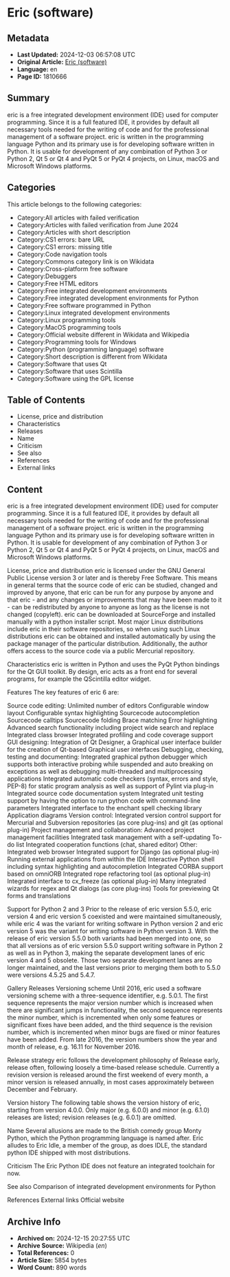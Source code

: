 # Eric (software)

## Metadata
- **Last Updated:** 2024-12-03 06:57:08 UTC
- **Original Article:** [Eric (software)](https://en.wikipedia.org/wiki/Eric_(software))
- **Language:** en
- **Page ID:** 1810666

## Summary
eric is a free integrated development environment (IDE) used for computer programming. Since it is a full featured IDE, it provides by default all necessary tools needed for the writing of code and for the professional management of a software project.
eric is written in the programming language Python and its primary use is for developing software written in Python. It is usable for development of any combination of Python 3 or Python 2, Qt 5 or Qt 4 and PyQt 5 or PyQt 4 projects, on Linux, macOS and Microsoft Windows platforms.

## Categories
This article belongs to the following categories:

- Category:All articles with failed verification
- Category:Articles with failed verification from June 2024
- Category:Articles with short description
- Category:CS1 errors: bare URL
- Category:CS1 errors: missing title
- Category:Code navigation tools
- Category:Commons category link is on Wikidata
- Category:Cross-platform free software
- Category:Debuggers
- Category:Free HTML editors
- Category:Free integrated development environments
- Category:Free integrated development environments for Python
- Category:Free software programmed in Python
- Category:Linux integrated development environments
- Category:Linux programming tools
- Category:MacOS programming tools
- Category:Official website different in Wikidata and Wikipedia
- Category:Programming tools for Windows
- Category:Python (programming language) software
- Category:Short description is different from Wikidata
- Category:Software that uses Qt
- Category:Software that uses Scintilla
- Category:Software using the GPL license

## Table of Contents

- License, price and distribution
- Characteristics
- Releases
- Name
- Criticism
- See also
- References
- External links

## Content

eric is a free integrated development environment (IDE) used for computer programming. Since it is a full featured IDE, it provides by default all necessary tools needed for the writing of code and for the professional management of a software project.
eric is written in the programming language Python and its primary use is for developing software written in Python. It is usable for development of any combination of Python 3 or Python 2, Qt 5 or Qt 4 and PyQt 5 or PyQt 4 projects, on Linux, macOS and Microsoft Windows platforms.

License, price and distribution
eric is licensed under the GNU General Public License version 3 or later and is thereby Free Software. This means in general terms that the source code of eric can be studied, changed and improved by anyone, that eric can be run for any purpose by anyone and that eric - and any changes or improvements that may have been made to it - can be redistributed by anyone to anyone as long as the license is not changed (copyleft).
eric can be downloaded at SourceForge and installed manually with a python installer script.
Most major Linux distributions include eric in their software repositories, so when using such Linux distributions eric can be obtained and installed automatically by using the package manager of the particular distribution.
Additionally, the author offers access to the source code via a public Mercurial repository.

Characteristics
eric is written in Python and uses the PyQt Python bindings for the Qt GUI toolkit. By design, eric acts as a front end for several programs, for example the QScintilla editor widget.

Features
The key features of eric 6 are:

Source code editing:
Unlimited number of editors
Configurable window layout
Configurable syntax highlighting
Sourcecode autocompletion
Sourcecode calltips
Sourcecode folding
Brace matching
Error highlighting
Advanced search functionality including project wide search and replace
Integrated class browser
Integrated profiling and code coverage support
GUI designing:
Integration of Qt Designer, a Graphical user interface builder for the creation of Qt-based Graphical user interfaces
Debugging, checking, testing and documenting:
Integrated graphical python debugger which supports both interactive probing while suspended and auto breaking on exceptions as well as debugging multi-threaded and multiprocessing applications
Integrated automatic code checkers (syntax, errors and style, PEP-8) for static program analysis as well as support of Pylint via plug-in
Integrated source code documentation system
Integrated unit testing support by having the option to run python code with command-line parameters
Integrated interface to the enchant spell checking library
Application diagrams
Version control:
Integrated version control support for Mercurial and Subversion repositories (as core plug-ins) and git (as optional plug-in)
Project management and collaboration:
Advanced project management facilities
Integrated task management with a self-updating To-do list
Integrated cooperation functions (chat, shared editor)
Other:
Integrated web browser
Integrated support for Django (as optional plug-in)
Running external applications from within the IDE
Interactive Python shell including syntax highlighting and autocompletion
Integrated CORBA support based on omniORB
Integrated rope refactoring tool (as optional plug-in)
Integrated interface to cx_freeze (as optional plug-in)
Many integrated wizards for regex and Qt dialogs (as core plug-ins)
Tools for previewing Qt forms and translations

Support for Python 2 and 3
Prior to the release of eric version 5.5.0, eric version 4 and eric version 5 coexisted and were maintained simultaneously, while eric 4 was the variant for writing software in Python version 2 and eric version 5 was the variant for writing software in Python version 3.
With the release of eric version 5.5.0 both variants had been merged into one, so that all versions as of eric version 5.5.0 support writing software in Python 2 as well as in Python 3, making the separate development lanes of eric version 4 and 5 obsolete. Those two separate development lanes are no longer maintained, and the last versions prior to merging them both to 5.5.0 were versions 4.5.25 and 5.4.7.

Gallery
Releases
Versioning scheme
Until 2016, eric used a software versioning scheme with a three-sequence identifier, e.g. 5.0.1. The first sequence represents the major version number which is increased when there are significant jumps in functionality, the second sequence represents the minor number, which is incremented when only some features or significant fixes have been added, and the third sequence is the revision number, which is incremented when minor bugs are fixed or minor features have been added.
From late 2016, the version numbers show the year and month of release, e.g. 16.11 for November 2016.

Release strategy
eric follows the development philosophy of Release early, release often, following loosely a time-based release schedule. Currently a revision version is released around the first weekend of every month, a minor version is released annually, in most cases approximately between December and February.

Version history
The following table shows the version history of eric, starting from version 4.0.0.
Only major (e.g. 6.0.0) and minor (e.g. 6.1.0) releases are listed; revision releases (e.g. 6.0.1) are omitted.

Name
Several allusions are made to the British comedy group Monty Python, which the Python programming language is named after. Eric alludes to Eric Idle, a member of the group, as does IDLE, the standard python IDE shipped with most distributions.

Criticism
The Eric Python IDE does not feature an integrated toolchain for now.

See also
Comparison of integrated development environments for Python

References
External links
Official website

## Archive Info
- **Archived on:** 2024-12-15 20:27:55 UTC
- **Archive Source:** Wikipedia (_en_)
- **Total References:** 0
- **Article Size:** 5854 bytes
- **Word Count:** 890 words
